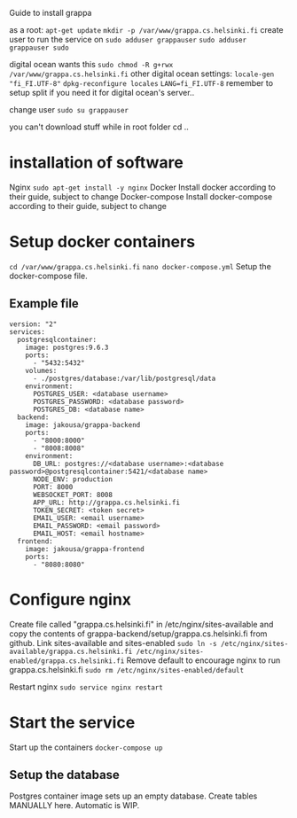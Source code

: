 Guide to install grappa

as a root:
`apt-get update`
`mkdir -p /var/www/grappa.cs.helsinki.fi`
create user to run the service on `sudo adduser grappauser`
`sudo adduser grappauser sudo`

digital ocean wants this `sudo chmod -R g+rwx /var/www/grappa.cs.helsinki.fi`
other digital ocean settings:
`locale-gen "fi_FI.UTF-8"`
`dpkg-reconfigure locales`
`LANG=fi_FI.UTF-8`
remember to setup split if you need it for digital ocean's server..

change user `sudo su grappauser`

you can't download stuff while in root folder
cd ..

# installation of software
Nginx
`sudo apt-get install -y nginx`
Docker
 Install docker according to their guide, subject to change
Docker-compose
 Install docker-compose according to their guide, subject to change

# Setup docker containers
`cd /var/www/grappa.cs.helsinki.fi`
`nano docker-compose.yml`
Setup the docker-compose file.
## Example file

```
version: "2"
services:
  postgresqlcontainer:
    image: postgres:9.6.3
    ports:
      - "5432:5432"
    volumes:
      - ./postgres/database:/var/lib/postgresql/data
    environment:
      POSTGRES_USER: <database username>
      POSTGRES_PASSWORD: <database password>
      POSTGRES_DB: <database name>
  backend:
    image: jakousa/grappa-backend
    ports:
      - "8000:8000"
      - "8008:8008"
    environment:
      DB_URL: postgres://<database username>:<database password>@postgresqlcontainer:5421/<database name>
      NODE_ENV: production
      PORT: 8000
      WEBSOCKET_PORT: 8008
      APP_URL: http://grappa.cs.helsinki.fi
      TOKEN_SECRET: <token secret>
      EMAIL_USER: <email username>
      EMAIL_PASSWORD: <email password>
      EMAIL_HOST: <email hostname>
  frontend:
    image: jakousa/grappa-frontend
    ports:
      - "8080:8080"
```
# Configure nginx
Create file called "grappa.cs.helsinki.fi" in /etc/nginx/sites-available and copy the contents of 
grappa-backend/setup/grappa.cs.helsinki.fi from github.
Link sites-available and sites-enabled `sudo ln -s /etc/nginx/sites-available/grappa.cs.helsinki.fi /etc/nginx/sites-enabled/grappa.cs.helsinki.fi`
Remove default to encourage nginx to run grappa.cs.helsinki.fi `sudo rm /etc/nginx/sites-enabled/default`

Restart nginx `sudo service nginx restart`

# Start the service

Start up the containers `docker-compose up`

## Setup the database

Postgres container image sets up an empty database. Create tables MANUALLY here. Automatic is WIP. 